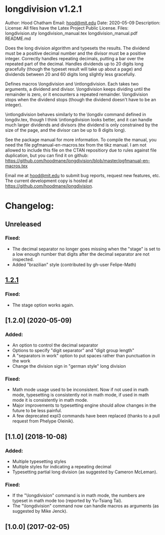 longdivision v1.2.1
========================
Author: Hood Chatham
Email: hood@mit.edu
Date: 2020-05-09
Description: 
License: All files have the Latex Project Public License.
Files:
    longdivision.sty
    longdivision_manual.tex
    longdivision_manual.pdf
    README.md


Does the long division algorithm and typesets the results. The dividend must 
be a positive decimal number and the divisor must be a positive integer. 
Correctly handles repeating decimals, putting a bar over the repeated part of 
the decimal. Handles dividends up to 20 digits long gracefully (though the 
typeset result will take up about a page) and dividends between 20 and 60 
digits long slightly less gracefully. 

Defines macros \longdivision and \intlongdivision. Each takes two arguments, 
a dividend and divisor. \longdivision keeps dividing until the remainder is 
zero, or it encounters a repeated remainder. \longdivision stops when the 
dividend stops (though the dividend doesn't have to be an integer). 

\intlongdivision behaves similarly to the \longdiv command defined in 
longdiv.tex, though I think \intlongdivision looks better, and it can handle 
much larger dividends and divisors (the dividend is only constrained by the 
size of the page, and the divisor can be up to 8 digits long). 

See the package manual for more information. To compile the manual, you need 
the file pgfmanual-en-macros.tex from the tikz manual. I am not allowed to
include this file on the CTAN repositiory due to rules against file duplication,
but you can find it on github: 
https://github.com/hoodmane/longdivision/blob/master/pgfmanual-en-macros.tex

Email me at hood@mit.edu to submit bug reports, request new features, etc. 
The current development copy is hosted at https://github.com/hoodmane/longdivision. 


Changelog:
==========
## Unreleased
### Fixed:
- The decimal separator no longer goes missing when the "stage" is set to a low
  enough number that digits after the decimal separator are not inspected.
- Added "brazilian" style (contributed by gh-user Felipe-Math)

## [1.2.1](2021-07-17)
### Fixed:
- The stage option works again.

## [1.2.0] (2020-05-09)
### Added:
- An option to control the decimal separator
- Options to specify "digit separator" and "digit group length"
- A "separators in work" option to put spaces rather than punctuation in the work
- Change the division sign in "german style" long division

### Fixed:
- Math mode usage used to be inconsistent. Now if not used in math mode, 
  typesetting is consistently not in math mode, if used in math mode it is 
  consistently in math mode.
- Major improvements to typesetting engine should allow changes in the future to be less painful.
- A few deprecated expl3 commands have been replaced (thanks to a pull request from Phelype Oleinik).


## [1.1.0] (2018-10-08)
### Added:
- Multiple typesetting styles
- Multiple styles for indicating a repeating decimal
- Typesetting partial long division (as suggested by Cameron McLeman).

### Fixed:
- If the "\longdivision" command is in math mode, the numbers are typeset in math mode too (reported by Yu-Tsiang Tai).
- The "\longdivision" command now can handle macros as arguments (as suggested by Mike Jenck).


## [1.0.0] (2017-02-05)

